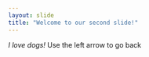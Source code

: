 ```yaml
---
layout: slide
title: "Welcome to our second slide!"
---
```

_I love dogs!_
Use the left arrow to go back
